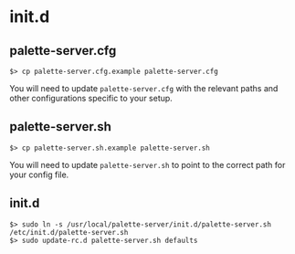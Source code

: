 # init.d

## palette-server.cfg

	$> cp palette-server.cfg.example palette-server.cfg

You will need to update `palette-server.cfg` with the relevant paths and other configurations specific to your setup.

## palette-server.sh

	$> cp palette-server.sh.example palette-server.sh

You will need to update `palette-server.sh` to point to the correct path for your config file.

## init.d

	$> sudo ln -s /usr/local/palette-server/init.d/palette-server.sh /etc/init.d/palette-server.sh
	$> sudo update-rc.d palette-server.sh defaults